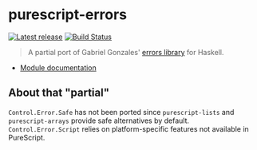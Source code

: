 # purescript-errors

[![Latest release](http://img.shields.io/bower/v/purescript-errors.svg)](https://github.com/passy/purescript-errors/releases)
[![Build Status](https://travis-ci.org/passy/purescript-errors.svg?branch=master)](https://travis-ci.org/passy/purescript-errors)

> A partial port of Gabriel Gonzales' [errors
> library](https://github.com/Gabriel439/Haskell-Errors-Library) for Haskell.

- [Module documentation](docs/Control/Error/Util.md)

## About that "partial"

`Control.Error.Safe` has not been ported since `purescript-lists` and
`purescript-arrays` provide safe alternatives by default. `Control.Error.Script`
relies on platform-specific features not available in PureScript.
